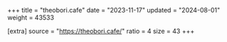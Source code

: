 +++
title = "theobori.cafe"
date = "2023-11-17"
updated = "2024-08-01"
weight = 43533

[extra]
source = "https://theobori.cafe/"
ratio = 4
size = 43
+++
